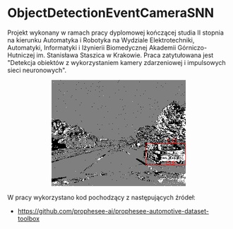 # ObjectDetectionEventCameraSNN

Projekt wykonany w ramach pracy dyplomowej kończącej studia II stopnia na kierunku Automatyka i Robotyka na Wydziale Elektrotechniki, Automatyki, Informatyki i Iżynierii Biomedycznej Akademii Górniczo-Hutniczej im. Stanisława Staszica w Krakowie. Praca zatytułowana jest "Detekcja obiektów z wykorzystaniem kamery zdarzeniowej i impulsowych sieci neuronowych".

<p align="center">
  <img src="example_dataset.png" />
</p>

W pracy wykorzystano kod pochodzący z następujących źródeł:

* https://github.com/prophesee-ai/prophesee-automotive-dataset-toolbox
